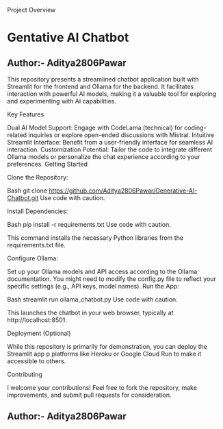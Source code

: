 Project Overview

# Gentative AI Chatbot

## Author:- Aditya2806Pawar

 This repository presents a streamlined chatbot application built with Streamlit for the frontend and Ollama for the backend. It facilitates interaction with powerful AI models, making it a valuable tool for exploring and experimenting with AI capabilities.

 Key Features

Dual AI Model Support: Engage with CodeLama (technical) for coding-related inquiries or explore open-ended discussions with Mistral.
Intuitive Streamlit Interface: Benefit from a user-friendly interface for seamless AI interaction.
Customization Potential: Tailor the code to integrate different Ollama models or personalize the chat experience according to your preferences.
 Getting Started

 Clone the Repository:

Bash
git clone https://github.com/Aditya2806Pawar/Generative-AI-Chatbot.git
Use code with caution.

 Install Dependencies:

Bash
pip install -r requirements.txt
Use code with caution.

 This command installs the necessary Python libraries from the requirements.txt file.

 Configure Ollama:

Set up your Ollama models and API access according to the Ollama documentation. You might need to modify the config.py file to reflect your specific settings (e.g., API keys, model names).
 Run the App:

Bash
streamlit run ollama_chatbot.py
Use code with caution.

 This launches the chatbot in your web browser, typically at http://localhost:8501.

 Deployment (Optional)

 While this repository is primarily for demonstration, you can deploy the Streamlit app p platforms like Heroku or Google Cloud Run to make it accessible to others.

 Contributing

 I welcome your contributions! Feel free to fork the repository, make improvements, and submit pull requests for consideration.
 ## Author:- Aditya2806Pawar

